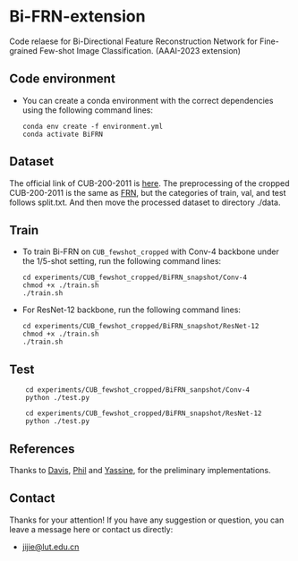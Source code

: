 # Bi-FRN-extension

Code relaese for Bi-Directional Feature Reconstruction Network for Fine-grained Few-shot Image Classification. (AAAI-2023 extension)

## Code environment

* You can create a conda environment with the correct dependencies using the following command lines:

  ```shell
  conda env create -f environment.yml
  conda activate BiFRN
  ```

## Dataset

The official link of CUB-200-2011 is [here](http://www.vision.caltech.edu/datasets/cub_200_2011/). The preprocessing of the cropped CUB-200-2011 is the same as [FRN](https://github.com/Tsingularity/FRN), but the categories  of train, val, and test follows split.txt. And then move the processed dataset  to directory ./data.

## Train

* To train Bi-FRN on `CUB_fewshot_cropped` with Conv-4 backbone under the 1/5-shot setting, run the following command lines:

  ```shell
  cd experiments/CUB_fewshot_cropped/BiFRN_snapshot/Conv-4
  chmod +x ./train.sh
  ./train.sh
  ```

* For ResNet-12 backbone, run the following command lines:

  ```shell
  cd experiments/CUB_fewshot_cropped/BiFRN_snapshot/ResNet-12
  chmod +x ./train.sh
  ./train.sh
  ```

## Test

```shell
    cd experiments/CUB_fewshot_cropped/BiFRN_sanpshot/Conv-4
    python ./test.py
    
    cd experiments/CUB_fewshot_cropped/BiFRN_snapshot/ResNet-12
    python ./test.py
```

## References

Thanks to  [Davis](https://github.com/Tsingularity/FRN), [Phil](https://github.com/lucidrains/vit-pytorch) and  [Yassine](https://github.com/yassouali/SCL), for the preliminary implementations.

## Contact

Thanks for your attention!
If you have any suggestion or question, you can leave a message here or contact us directly:

- jijie@lut.edu.cn
